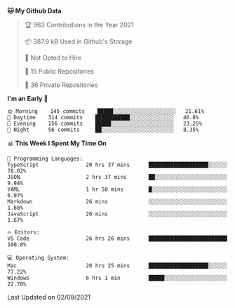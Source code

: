 <!--START_SECTION:waka-->
**🐱 My Github Data** 

> 🏆 963 Contributions in the Year 2021
 > 
> 📦 387.9 kB Used in Github's Storage 
 > 
> 🚫 Not Opted to Hire
 > 
> 📜 15 Public Repositories 
 > 
> 🔑 36 Private Repositories  
 > 
**I'm an Early 🐤** 

```text
🌞 Morning    145 commits    █████░░░░░░░░░░░░░░░░░░░░   21.61% 
🌆 Daytime    314 commits    ███████████░░░░░░░░░░░░░░   46.8% 
🌃 Evening    156 commits    █████░░░░░░░░░░░░░░░░░░░░   23.25% 
🌙 Night      56 commits     ██░░░░░░░░░░░░░░░░░░░░░░░   8.35%

```


📊 **This Week I Spent My Time On** 

```text
💬 Programming Languages: 
TypeScript               20 hrs 37 mins      ███████████████████░░░░░░   78.02% 
JSON                     2 hrs 37 mins       ██░░░░░░░░░░░░░░░░░░░░░░░   9.94% 
YAML                     1 hr 50 mins        █░░░░░░░░░░░░░░░░░░░░░░░░   6.97% 
Markdown                 26 mins             ░░░░░░░░░░░░░░░░░░░░░░░░░   1.68% 
JavaScript               26 mins             ░░░░░░░░░░░░░░░░░░░░░░░░░   1.67%

🔥 Editors: 
VS Code                  26 hrs 26 mins      █████████████████████████   100.0%

💻 Operating System: 
Mac                      20 hrs 25 mins      ███████████████████░░░░░░   77.22% 
Windows                  6 hrs 1 min         █████░░░░░░░░░░░░░░░░░░░░   22.78%

```


 Last Updated on 02/09/2021
<!--END_SECTION:waka-->

